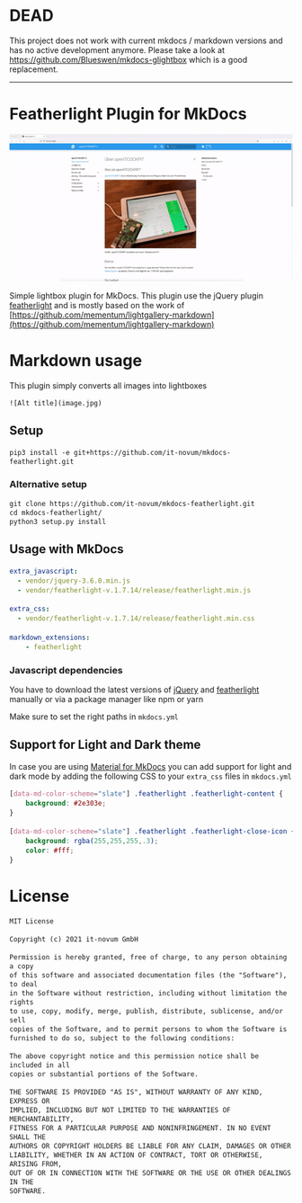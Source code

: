 # DEAD
This project does not work with current mkdocs / markdown versions and has no active development anymore.
Please take a look at https://github.com/Blueswen/mkdocs-glightbox which is a good replacement.

---

# Featherlight Plugin for MkDocs

![Lightbox preview](/example.gif)

Simple lightbox plugin for MkDocs. This plugin use the jQuery plugin [featherlight](https://github.com/noelboss/featherlight/) and is mostly based on the work of [https://github.com/mementum/lightgallery-markdown](https://github.com/mementum/lightgallery-markdown)



# Markdown usage

This plugin simply converts all images into lightboxes

```
![Alt title](image.jpg)
```

## Setup
```
pip3 install -e git+https://github.com/it-novum/mkdocs-featherlight.git
```

### Alternative setup
```
git clone https://github.com/it-novum/mkdocs-featherlight.git
cd mkdocs-featherlight/
python3 setup.py install
```


## Usage with MkDocs

```yml
extra_javascript:
  - vendor/jquery-3.6.0.min.js
  - vendor/featherlight-v.1.7.14/release/featherlight.min.js

extra_css:
  - vendor/featherlight-v.1.7.14/release/featherlight.min.css

markdown_extensions:
    - featherlight
```

### Javascript dependencies

You have to download the latest versions of [jQuery](https://jquery.com/download/) and [featherlight](https://github.com/noelboss/featherlight/) manually or via a package manager like npm or yarn

Make sure to set the right paths in `mkdocs.yml`

## Support for Light and Dark theme

In case you are using [Material for MkDocs](https://squidfunk.github.io/mkdocs-material/)
you can add support for light and dark mode by adding the following CSS to your `extra_css` files in `mkdocs.yml`

```css
[data-md-color-scheme="slate"] .featherlight .featherlight-content {
    background: #2e303e;
}

[data-md-color-scheme="slate"] .featherlight .featherlight-close-icon {
    background: rgba(255,255,255,.3);
    color: #fff;
}
```

# License
```
MIT License

Copyright (c) 2021 it-novum GmbH

Permission is hereby granted, free of charge, to any person obtaining a copy
of this software and associated documentation files (the "Software"), to deal
in the Software without restriction, including without limitation the rights
to use, copy, modify, merge, publish, distribute, sublicense, and/or sell
copies of the Software, and to permit persons to whom the Software is
furnished to do so, subject to the following conditions:

The above copyright notice and this permission notice shall be included in all
copies or substantial portions of the Software.

THE SOFTWARE IS PROVIDED "AS IS", WITHOUT WARRANTY OF ANY KIND, EXPRESS OR
IMPLIED, INCLUDING BUT NOT LIMITED TO THE WARRANTIES OF MERCHANTABILITY,
FITNESS FOR A PARTICULAR PURPOSE AND NONINFRINGEMENT. IN NO EVENT SHALL THE
AUTHORS OR COPYRIGHT HOLDERS BE LIABLE FOR ANY CLAIM, DAMAGES OR OTHER
LIABILITY, WHETHER IN AN ACTION OF CONTRACT, TORT OR OTHERWISE, ARISING FROM,
OUT OF OR IN CONNECTION WITH THE SOFTWARE OR THE USE OR OTHER DEALINGS IN THE
SOFTWARE.
```
